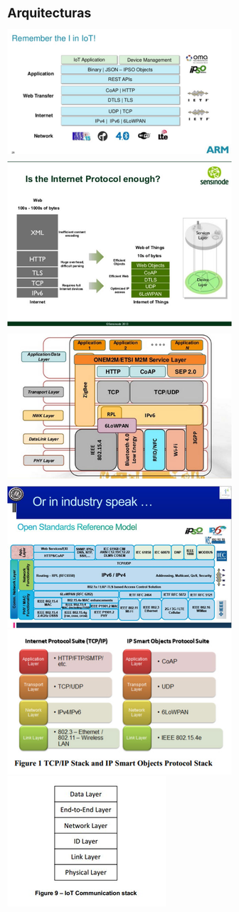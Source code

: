 # Arquitecturas

![](images/arquitecturas/ARM_and_the_open_internet_of_things.png)

![](images/arquitecturas/internet_protocol_in_iot.jpg)

![](images/arquitecturas/iot_architecture_overview.jpg)

![](images/arquitecturas/iot_open_standards_reference_model.jpg)
![](images/arquitecturas/ip-stack.jpg)
![](images/arquitecturas/iot_communications_stack.jpg)

